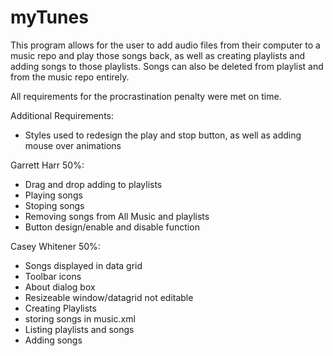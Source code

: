 # myTunes
 This program allows for the user to add audio files from their computer to a music repo and play those songs back, as well as creating playlists and adding songs to those playlists. Songs can also be deleted from playlist and from the music repo entirely.
 
 All requirements for the procrastination penalty were met on time.
 
 Additional Requirements:
 - Styles used to redesign the play and stop button, as well as adding mouse over animations
 
 Garrett Harr 50%:
 - Drag and drop adding to playlists
 - Playing songs
 - Stoping songs
 - Removing songs from All Music and playlists
 - Button design/enable and disable function
 
 Casey Whitener 50%:
 - Songs displayed in data grid
 - Toolbar icons
 - About dialog box
 - Resizeable window/datagrid not editable
 - Creating Playlists
 - storing songs in music.xml
 - Listing playlists and songs
 - Adding songs
